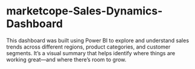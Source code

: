 # marketcope-Sales-Dynamics-Dashboard
This dashboard was built using Power BI to explore and understand sales trends across different regions, product categories, and customer segments. It’s a visual summary that helps identify where things are working great—and where there’s room to grow.
